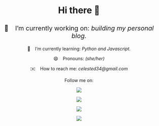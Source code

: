 <h1 align='center'>

 Hi there 👋

</h1>

<p align='center' style="font-size: 20px">
  🔭 &ensp; I’m currently working on: <em> building my personal blog. </em> 
</p> 

<p align='center'>
  🌱 &ensp; I’m currently learning: <em> Python and Javascript. </em> 
</p> 

<p align='center'>
  😄 &ensp; Pronouns: <em> (she/her) </em> 
 </p>
 
 <p align='center'>
   ✉️ &ensp;  How to reach me: <em> celested34@gmail.com </em> 
 </p>
 


<p align='center'>
  Follow me on: 
</p>

<p align='center'>
<a href="https://www.twitter.com/in/celeste_des/">
<img src="https://img.shields.io/badge/Twitter-1DA1F2?style=for-the-badge&logo=twitter&logoColor=white" /> 
</p>
  
<p align='center'>  
<a href="https://www.linkedin.com/in/celeste-de-santiago/">
<img src="https://img.shields.io/badge/LinkedIn-0077B5?style=for-the-badge&logo=linkedin&logoColor=white" />
</p>

 
<p align='center'>
  <a href="#"><img src="https://github-readme-stats.vercel.app/api?username=Celested34&?count_private=true&show_icons=true&theme=algolia")</a>
</p>
 



<p align='center'>
  <a href="#"><img src="https://github-readme-stats.vercel.app/api/top-langs/?username=Celested34&layout=compact)](https://github.com/anuraghazra/github-readme-stats")</a>
</p>   


